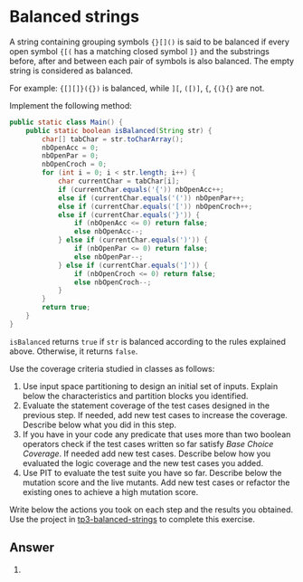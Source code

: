 # Balanced strings

A string containing grouping symbols `{}[]()` is said to be balanced if every open symbol `{[(` has a matching closed
symbol `]}` and the substrings before, after and between each pair of symbols is also balanced. The empty string is
considered as balanced.

For example: `{[][]}({})` is balanced, while `][`, `([)]`, `{`, `{(}{}` are not.

Implement the following method:

```java
public static class Main() {
    public static boolean isBalanced(String str) {
        char[] tabChar = str.toCharArray();
        nbOpenAcc = 0;
        nbOpenPar = 0;
        nbOpenCroch = 0;
        for (int i = 0; i < str.length; i++) {
            char currentChar = tabChar[i];
            if (currentChar.equals('{')) nbOpenAcc++;
            else if (currentChar.equals('(')) nbOpenPar++;
            else if (currentChar.equals('[')) nbOpenCroch++;
            else if (currentChar.equals('}')) {
                if (nbOpenAcc <= 0) return false;
                else nbOpenAcc--;
            } else if (currentChar.equals(')')) {
                if (nbOpenPar <= 0) return false;
                else nbOpenPar--;
            } else if (currentChar.equals(']')) {
                if (nbOpenCroch <= 0) return false;
                else nbOpenCroch--;
            }
        }
        return true;
    }
}
```

`isBalanced` returns `true` if `str` is balanced according to the rules explained above. Otherwise, it returns `false`.

Use the coverage criteria studied in classes as follows:

1. Use input space partitioning to design an initial set of inputs. Explain below the characteristics and partition
   blocks you identified.
2. Evaluate the statement coverage of the test cases designed in the previous step. If needed, add new test cases to
   increase the coverage. Describe below what you did in this step.
3. If you have in your code any predicate that uses more than two boolean operators check if the test cases written so
   far satisfy *Base Choice Coverage*. If needed add new test cases. Describe below how you evaluated the logic coverage
   and the new test cases you added.
4. Use PIT to evaluate the test suite you have so far. Describe below the mutation score and the live mutants. Add new
   test cases or refactor the existing ones to achieve a high mutation score.

Write below the actions you took on each step and the results you obtained. Use the project
in [tp3-balanced-strings](../code/tp3-balanced-strings) to complete this exercise.

## Answer

1. 
